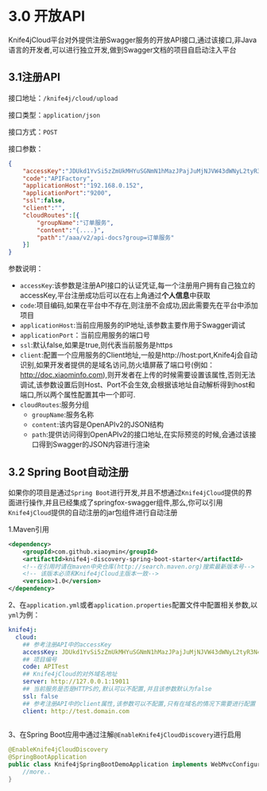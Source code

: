 # 3.0 开放API


Knife4jCloud平台对外提供注册Swagger服务的开放API接口,通过该接口,非Java语言的开发者,可以进行独立开发,做到Swagger文档的项目自启动注入平台

## 3.1注册API

接口地址：`/knife4j/cloud/upload`

接口类型：`application/json`

接口方式：`POST`

接口参数：

```json
{
    "accessKey":"JDUkd1YvSi5zZmUkMHYuSGNmN1hMazJPajJuMjNJVW43dWNyL2tyR3N4bzJaa1A2ZC5mSUlwNA",
    "code":"APIFactory",
    "applicationHost":"192.168.0.152",
    "applicationPort":"9200",
    "ssl":false,
    "client":"",
    "cloudRoutes":[{
        "groupName":"订单服务",
        "content":"{....}",
        "path":"/aaa/v2/api-docs?group=订单服务"
    }]
}
```

参数说明：

- `accessKey`:该参数是注册API接口的认证凭证,每一个注册用户拥有自己独立的accessKey,平台注册成功后可以在右上角通过**个人信息**中获取
- `code`:项目编码,如果在平台中不存在,则注册不会成功,因此需要先在平台中添加项目
- `applicationHost`:当前应用服务的IP地址,该参数主要作用于Swagger调试
- `applicationPort`：当前应用服务的端口号
- `ssl`:默认false,如果是true,则代表当前服务是https
- `client`:配置一个应用服务的Client地址,一般是http://host:port,Knife4j会自动识别,如果开发者提供的是域名访问,防火墙屏蔽了端口号(例如：http://doc.xiaominfo.com),则开发者在上传的时候需要设置该属性,否则无法调试,该参数设置后则Host、Port不会生效,会根据该地址自动解析得到host和端口,所以两个属性配置其中一个即可.
- `cloudRoutes`:服务分组
  - `groupName`:服务名称
  - `content`:该内容是OpenAPIv2的JSON结构
  - `path`:提供访问得到OpenAPIv2的接口地址,在实际预览的时候,会通过该接口得到Swagger的JSON内容进行渲染

## 3.2 Spring Boot自动注册

如果你的项目是通过`Spring Boot`进行开发,并且不想通过`Knife4jCloud`提供的界面进行操作,并且已经集成了springfox-swagger组件,那么,你可以引用`Knife4jCloud`提供的自动注册的jar包组件进行自动注册

1.Maven引用

```xml
<dependency>
    <groupId>com.github.xiaoymin</groupId>
    <artifactId>knife4j-discovery-spring-boot-starter</artifactId>
    <!--在引用时请在maven中央仓库(http://search.maven.org)搜索最新版本号-->
    <!-- 该版本必须和Knife4jCloud主版本一致-->
    <version>1.0</version>
</dependency>
```

2、在`application.yml`或者`application.properties`配置文件中配置相关参数,以`yml`为例：

```yml
knife4j:
  cloud:
    ## 参考注册API中的accessKey
    accessKey: JDUkd1YvSi5zZmUkMHYuSGNmN1hMazJPajJuMjNJVW43dWNyL2tyR3N4bzJaa1A2ZC5mSUlwNA
    ## 项目编号
    code: APITest
    ## Knife4jCloud的对外域名地址
    server: http://127.0.0.1:19011
    ## 当前服务是否是HTTPS的,默认可以不配置,并且该参数默认为false
    ssl: false
    ## 参考注册API中的client属性,该参数可以不配置,只有在域名的情况下需要进行配置
    client: http://test.domain.com
    
```

3、在Spring Boot应用中通过注解`@EnableKnife4jCloudDiscovery`进行启用

```java
@EnableKnife4jCloudDiscovery
@SpringBootApplication
public class Knife4jSpringBootDemoApplication implements WebMvcConfigurer{
    //more..
}
```
